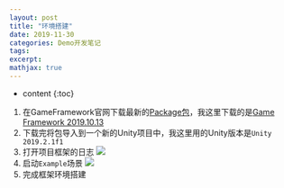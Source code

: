 ```yaml
---
layout: post
title: "环境搭建"
date: 2019-11-30
categories: Demo开发笔记
tags: 
excerpt: 
mathjax: true
---
```


* content
{:toc}

1. 在GameFramework官网下载最新的[Package包](https://gameframework.cn/download/)，我这里下载的是[Game Framework 2019.10.13](https://gameframework.cn/plugin/GameFramework_2019_10_13.unitypackage)
2. 下载完将包导入到一个新的Unity项目中，我这里用的Unity版本是`Unity 2019.2.1f1`
3. 打开项目框架的日志
![](https://longshilin.com/images/20191105141656.png)
4. 启动`Example`场景
![](https://longshilin.com/images/20191105141900.png)
5. 完成框架环境搭建 
